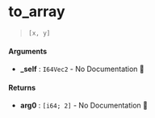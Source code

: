 # to\_array

>  `[x, y]`

#### Arguments

- **\_self** : `I64Vec2` \- No Documentation 🚧

#### Returns

- **arg0** : `[i64; 2]` \- No Documentation 🚧